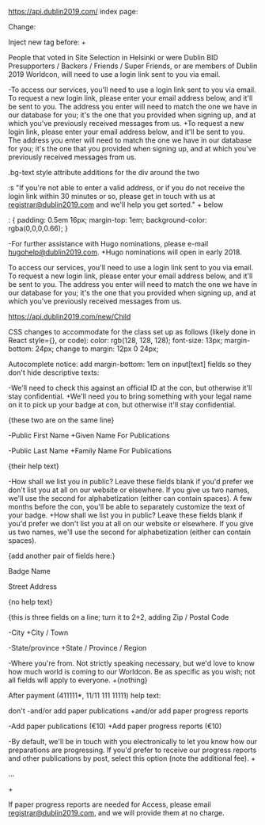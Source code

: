 https://api.dublin2019.com/ index page:

Change:

Inject new tag before:
+<p>People that voted in Site Selection in Helsinki or were Dublin BID Presupporters / Backers / Friends / Super Friends, or are members of Dublin 2019 Worldcon, will need to use a login link sent to you via email.</p>

-To access our services, you'll need to use a login link sent to you via email. To request a new login link, please enter your email address below, and it'll be sent to you. The address you enter will need to match the one we have in our database for you; it's the one that you provided when signing up, and at which you've previously received messages from us.
+To request a new login link, please enter your email address below, and it'll be sent to you. The address you enter will need to match the one we have in our database for you; it's the one that you provided when signing up, and at which you've previously received messages from us.

.bg-text style attribute additions for the div around the two <p>:s "If you're not able to enter a valid address, or if you do not receive the login link within 30 minutes or so, please get in touch with us at registrar@dublin2019.com and we'll help you get sorted." + below <p>:
{
padding: 0.5em 16px;
margin-top: 1em;
background-color: rgba(0,0,0,0.66);
}

-For further assistance with Hugo nominations, please e-mail hugohelp@dublin2019.com.
+Hugo nominations will open in early 2018.



To access our services, you'll need to use a login link sent to you via email. To request a new login link, please enter your email address below, and it'll be sent to you. The address you enter will need to match the one we have in our database for you; it's the one that you provided when signing up, and at which you've previously received messages from us. 






https://api.dublin2019.com/new/Child

CSS changes to accommodate for the class set up as follows (likely done in React style={}, or code):
    color: rgb(128, 128, 128);
    font-size: 13px;
    margin-bottom: 24px;
change to
    margin: 12px 0 24px;

Autocomplete notice: add margin-bottom: 1em on input[text] fields so they don't hide descriptive texts:



-We'll need to check this against an official ID at the con, but otherwise it'll stay confidential.
+We'll need you to bring something with your legal name on it to pick up your badge at con, but otherwise it'll stay confidential.


{these two are on the same line}

-Public First Name
+Given Name For Publications

-Public Last Name
+Family Name For Publications

{their help text}

-How shall we list you in public? Leave these fields blank if you'd prefer we don't list you at all on our website or elsewhere. If you give us two names, we'll use the second for alphabetization (either can contain spaces). A few months before the con, you'll be able to separately customize the text of your badge.
+How shall we list you in public? Leave these fields blank if you'd prefer we don't list you at all on our website or elsewhere. If you give us two names, we'll use the second for alphabetization (either can contain spaces).


{add another pair of fields here:}

Badge Name

Street Address

{no help text}



{this is three fields on a line; turn it to 2+2, adding Zip / Postal Code

-City
+City / Town

-State/province
+State / Province / Region



-Where you're from. Not strictly speaking necessary, but we'd love to know how much world is coming to our Worldcon. Be as specific as you wish; not all fields will apply to everyone.
+{nothing}








After payment (411111*, 11/11 111 11111)
help text:

don't 
-and/or add paper publications
+and/or add paper progress reports


-Add paper publications (€10)
+Add paper progress reports (€10)

-By default, we'll be in touch with you electronically to let you know how our preparations are progressing. If you'd prefer to receive our progress reports and other publications by post, select this option (note the additional fee).
+<p>...</p>
+<p>If paper progress reports are needed for Access, please email registrar@dublin2019.com, and we will provide them at no charge.</p>
